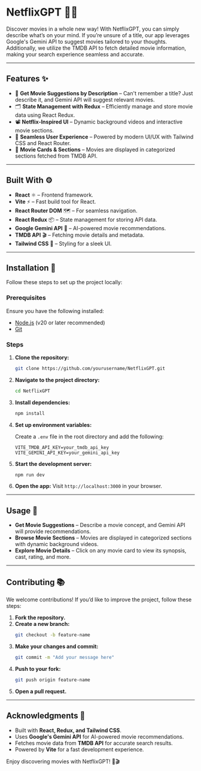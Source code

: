 # NetflixGPT 🎥🌐

Discover movies in a whole new way! With NetflixGPT, you can simply describe what’s on your mind. If you’re unsure of a title, our app leverages Google's Gemini API to suggest movies tailored to your thoughts. Additionally, we utilize the TMDB API to fetch detailed movie information, making your search experience seamless and accurate.

---

## Features ✨

- 🔎 **Get Movie Suggestions by Description** – Can't remember a title? Just describe it, and Gemini API will suggest relevant movies.
- 🗂 **State Management with Redux** – Efficiently manage and store movie data using React Redux.
- 📽️ **Netflix-Inspired UI** – Dynamic background videos and interactive movie sections.
- 📌 **Seamless User Experience** – Powered by modern UI/UX with Tailwind CSS and React Router.
- 🎥 **Movie Cards & Sections** – Movies are displayed in categorized sections fetched from TMDB API.

---

## Built With ⚙️

- **React** ⚛️ – Frontend framework.
- **Vite** ⚡ – Fast build tool for React.
- **React Router DOM** 🗺️ – For seamless navigation.
- **React Redux** 📦 – State management for storing API data.
- **Google Gemini API** 🤖 – AI-powered movie recommendations.
- **TMDB API** 🎬 – Fetching movie details and metadata.
- **Tailwind CSS** 🎨 – Styling for a sleek UI.

---

## Installation 🚀

Follow these steps to set up the project locally:

### Prerequisites

Ensure you have the following installed:

- [Node.js](https://nodejs.org/) (v20 or later recommended)
- [Git](https://git-scm.com/)

### Steps

1. **Clone the repository:**

   ```bash
   git clone https://github.com/yourusername/NetflixGPT.git
   ```

2. **Navigate to the project directory:**

   ```bash
   cd NetflixGPT
   ```

3. **Install dependencies:**

   ```bash
   npm install
   ```

4. **Set up environment variables:**

   Create a `.env` file in the root directory and add the following:

   ```env
   VITE_TMDB_API_KEY=your_tmdb_api_key
   VITE_GEMINI_API_KEY=your_gemini_api_key
   ```

5. **Start the development server:**

   ```bash
   npm run dev
   ```

6. **Open the app:**
   Visit `http://localhost:3000` in your browser.

---

## Usage 🔄

- **Get Movie Suggestions** – Describe a movie concept, and Gemini API will provide recommendations.
- **Browse Movie Sections** – Movies are displayed in categorized sections with dynamic background videos.
- **Explore Movie Details** – Click on any movie card to view its synopsis, cast, rating, and more.

---

## Contributing 📚

We welcome contributions! If you’d like to improve the project, follow these steps:

1. **Fork the repository.**
2. **Create a new branch:**
   ```bash
   git checkout -b feature-name
   ```
3. **Make your changes and commit:**
   ```bash
   git commit -m "Add your message here"
   ```
4. **Push to your fork:**
   ```bash
   git push origin feature-name
   ```
5. **Open a pull request.**

---

## Acknowledgments 🌟

- Built with **React, Redux, and Tailwind CSS**.
- Uses **Google's Gemini API** for AI-powered movie recommendations.
- Fetches movie data from **TMDB API** for accurate search results.
- Powered by **Vite** for a fast development experience.

Enjoy discovering movies with NetflixGPT! 🚀🎬
